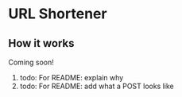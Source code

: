 # URL Shortener

## How it works

Coming soon!

1. todo: For README: explain why
2. todo: For README: add what a POST looks like
